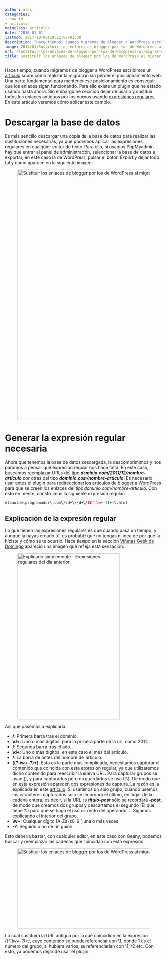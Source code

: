 ```yaml
---
author: alex
categories:
- how to
- articulos
mainclass: articulos
date: '2016-01-01'
lastmod: 2017-10-08T19:22:07+01:00
description: "Hace tiempo, cuando migramos de blogger a WordPress escribimos un artículo  sobre cómo realizar la migración sin perder el posicionamiento web. Una parte  fundamental para mantener ese posicionamiento es conseguir que los enlaces sigan  funcionando. Para ello existe un plugin que he estado usando hasta ahora. Sin embargo  he decicido dejar de usarlo y sustituir todos los enlaces antiguos por los nuevos  usando expresiones regulares. En éste artículo veremos cómo aplicar este  cambio."
image: 2014/01/Sustituir-los-enlaces-de-blogger-por-los-de-Wordpress-al-migrar-de-plataforma1.png
url: /sustituir-los-enlaces-de-blogger-por-los-de-wordpress-al-migrar-de-plataforma/
title: Sustituir los enlaces de blogger por los de WordPress al migrar de plataforma
---
```


Hace tiempo, cuando migramos de blogger a WordPress escribimos un [artículo][1] sobre cómo realizar la migración sin perder el posicionamiento web. Una parte fundamental para mantener ese posicionamiento es conseguir que los enlaces sigan funcionando. Para ello existe un plugin que he estado usando hasta ahora. Sin embargo he decicido dejar de usarlo y sustituir todos los enlaces antiguos por los nuevos usando [expresiones regulares][2]. En éste artículo veremos cómo aplicar este cambio.

<!--more--><!--ad-->

# Descargar la base de datos

Es más sencillo descargar una copia de la base de datos para realizar las sustituciones necesarias, ya que podremos aplicar las expresiones regulares en cualquier editor de texto. Para ello, si usamos PhpMyadmin hay que entrar al panel de administración, seleccionar la base de datos a exportar, en este caso la de WordPress, pulsar el botón *Export* y dejar todo tal y como aparece en la siguiente imagen:

<figure>
    <a href="/img/2014/01/Sustituir-los-enlaces-de-blogger-por-los-de-Wordpress-al-migrar-de-plataforma.png"><img sizes="(min-width: 1046px) 1046px, 100vw" on="tap:lightbox1" role="button" tabindex="0" layout="responsive" src="/img//2014/01/Sustituir-los-enlaces-de-blogger-por-los-de-Wordpress-al-migrar-de-plataforma.png" title="Sustituir los enlaces de blogger por los de WordPress al migrar de plataforma" alt="Sustituir los enlaces de blogger por los de WordPress al migrar de plataforma" width="1046px" height="803px" /></a>
</figure>

# Generar la expresión regular necesaria

Ahora que tenemos la base de datos descargada, la descomprimimos y nos paramos a pensar qué expresión regular nos hace falta. En este caso, buscamos reemplazar URLs del tipo ***dominio.com/2011/12/nombre-artículo*** por otras del tipo ***dominio.com/nombre-articulo***. Es necesario usar antes el plugin para redireccionar los artículos de blogger a WordPress para que se creen los enlaces del tipo *dominio.com/nombre-articulo*. Con esto en mente, construimos la siguiente expresión regular:

```bash
elbauldelprogramador\.com\/\d+\/\d+\/((?:\w+-?)+)\.html

```

## Explicación de la expresión regular

Lo que tienen las expresiones regulares es que cuando pasa un tiempo, y aunque la hayas creado tú, es probable que no tengas ni idea de por qué la hiciste y cómo se te ocurrió. Hace tiempo en la sección <a href="https://elbauldelprogramador.com/" title="Sección Viñetas Geek" target="_blank">Viñetas Geek de Domingo</a> apareció una imagen que refleja esta sensación:

<figure>
    <a href="/img/2013/12/Explicado-simplemente-Expresiones-regulares-del-día-anterior.jpg"><img sizes="(min-width: 329px) 329px, 100vw" on="tap:lightbox1" role="button" tabindex="0" layout="responsive" src="/img/2013/12/Explicado-simplemente-Expresiones-regulares-del-día-anterior.jpg" title="Explicado simplemente - Expresiones regulares del día anterior" alt="Explicado simplemente - Expresiones regulares del día anterior" width="329px" height="533px" /></a>
</figure>

Así que pasemos a explicarla:

  * **\/**: Primera barra tras el dominio.
  * **\d+**: Uno o más dígitos, para la primera parte de la url, como 2011.
  * **\/**: Segunda barra tras el año.
  * **\d+**: Uno o más dígitos, en este caso el més del artículo.
  * **\/**: La barra de antes del nombre del artículo.
  * **((?:\w+-?)+)**: Esta es la parte más complicada, necesitamos capturar el contenido que coincida con esta expresión regular, ya que utilizaremos dicho contenido para reescribir la nueva URL. Para capturar grupos se usan (), y para capturarlos pero no guardarlos se usa (?:). De modo que en esta expresión aparecen dos expresiones de captura. La razón es la explicada en este <a href="http://www.regular-expressions.info/captureall.html" title="Capture all" target="_blank">artículo</a>. Si usaramos un solo grupo, cuando usemos los caracteres capturados solo se recordará el último, en lugar de la cadena entera, es decir, si la URL es ***titulo-post*** sólo se recordará **-post**, de modo que creamos dos grupos y descartamos el segundo (El que tiene ?:) para que se haga el uso correcto del operando +. Sigamos explicando el interior del grupo.
  * **\w+**: Cualquer dígito [A-Za-z0-9_] una o más veces
  * **-?**: Seguido o no de un guión.

Esto debería bastar, con cualquier editor, en este caso con Geany, podemos buscar y reemplazar las cadenas que coincidan con esta expresión:

<figure>
    <a href="/img/2014/01/Sustituir-los-enlaces-de-blogger-por-los-de-Wordpress-al-migrar-de-plataforma1.png"><img sizes="(min-width: 586px) 586px, 100vw" on="tap:lightbox1" role="button" tabindex="0" layout="responsive" src="/img/2014/01/Sustituir-los-enlaces-de-blogger-por-los-de-Wordpress-al-migrar-de-plataforma1.png" title="Sustituir los enlaces de blogger por los de WordPress al migrar de plataforma" alt="Sustituir los enlaces de blogger por los de WordPress al migrar de plataforma" width="586px" height="256px" /></a>
</figure>

Lo cual sustituirá la URL antigua por lo que coincidión en la expresión *((?:\w+-?)+)*, cuyo contenido se puede referenciar con \1, donde 1 es el número del grupo, si hubiera varios, se referenciarían con \1, \2 etc. Con esto, ya podemos dejar de usar el plugin.

 [1]: https://elbauldelprogramador.com/como-migrar-de-blogger-a-wordpress-sin-perder-seo-y-tips-de-seguridad/ "Cómo migrar de Blogger a WordPress sin perder SEO y Tips de seguridad"
 [2]: https://elbauldelprogramador.com/introduccion-a-las-expresiones-regulares-en-python/ "Introducción a las expresiones regulares en python"
